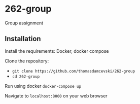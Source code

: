 # 262-group
Group assignment

## Installation

Install the requirements:
Docker, docker compose

Clone the repository:
- `git clone https://github.com/thomasdamcevski/262-group`
- `cd 262-group`

Run using docker
`docker-compose up`

Navigate to
`localhost:8000`
on your web browser
